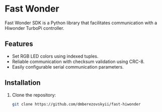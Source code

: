 # Fast Wonder

Fast Wonder SDK is a Python library that facilitates communication with a Hiwonder TurboPi controller.

## Features
- Set RGB LED colors using indexed tuples.
- Reliable communication with checksum validation using CRC-8.
- Easily configurable serial communication parameters.

## Installation
1. Clone the repository:
   ```bash
   git clone https://github.com/dmberezovskyii/fast-hiwonder
